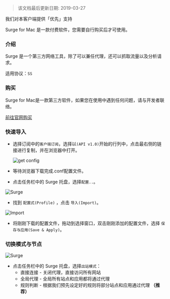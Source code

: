 > 该文档最后更新日期: 2019-03-27

<p class="info">我们对本客户端提供「优先」支持</p>

<p class="tip">Surge for Mac 是一款付费软件，您需要自行购买后才可使用。</p>

### 介绍

Surge 是一个第三方网络工具，除了可以兼任代理，还可以抓取流量以及分析请求。

适用协议：`SS`

### 购买

<p class="tip">Surge for Mac是一款第三方软件，如果您在使用中遇到任何问题，请与开发者联络。</p>

[前往官网购买](https://nssurge.com/buy_now)

### 快速导入

- 选择订阅中的`客户端订阅`，选择以`(API v1.0)`开始的行列中，点击最右侧的链接进行复制，并在浏览器中打开。

	![get config](https://img.niconode.xyz/2019032708440913774kotavvMFE2b2deV.png)

- 等待浏览器下载完成.conf配置文件。

- 点击任务栏中的 Surge 托盘，选择`配置..`。

![Surge](https://img.niconode.xyz/2018060612395620670uSefVbzSa0pbOZj.png)

- 找到 `配置式(Profile)` ，点击 `导入(Import)`。

![Import](https://img.niconode.xyz/2018051013034497712Viuzrwb4CxCNdhK.png)

- 将刚刚下载的配置文件，拖动到选择窗口，双击刚刚添加的配置文件，选择 `保存与应用(Save & Apply)`。

### 切换模式与节点


![Surge](https://img.niconode.xyz/2018060612395620670uSefVbzSa0pbOZj.png)

- 点击任务栏中的 Surge 托盘，选择`出站模式`：
	- 直接连接 - 关闭代理，直接访问所有网站
	- 全局代理 - 全局所有站点和应用都将通过代理
	- 规则判断 - 根据我们预先设定好的规则将部分站点和应用通过代理 **（推荐）**
